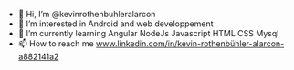 - 👋 Hi, I’m @kevinrothenbuhleralarcon
- 👀 I’m interested in Android and web developpement
- 🌱 I’m currently learning Angular NodeJs Javascript HTML CSS Mysql
- 📫 How to reach me www.linkedin.com/in/kevin-rothenbühler-alarcon-a882141a2

<!---
kevinrothenbuhleralarcon/kevinrothenbuhleralarcon is a ✨ special ✨ repository because its `README.md` (this file) appears on your GitHub profile.
You can click the Preview link to take a look at your changes.
--->
